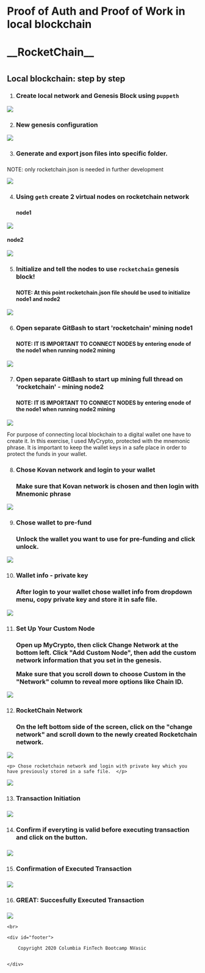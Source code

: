 <h1>Proof of Auth and Proof of Work in local blockchain</h1>

<h1> __RocketChain__ <h1>



<h2>Local blockchain: step by step</h2>


1. <h3>Create local network and Genesis Block using <code>puppeth</code></h3>


![](https://github.com/NinoslavVasic/RocketChain/blob/master/Screenshots1/1_add_rocketchain_puppeth.png)


2. <h3> New genesis configuration </h3>


![](https://github.com/NinoslavVasic/RocketChain/blob/master/Screenshots1/2_genesis_conf.png)


3. <h3>Generate and export json files into specific folder. <h3>
  <p>NOTE: only rocketchain.json is needed in further development</p>


![](https://github.com/NinoslavVasic/RocketChain/blob/master/Screenshots1/3_gen_exp_json.png)


4. <h3> Using <code>geth</code> create 2 virtual nodes on rocketchain network <h3>

   <h4>node1</h4>


![](https://github.com/NinoslavVasic/RocketChain/blob/master/Screenshots1/4_cre_node1.png)

   <h4> node2 </h4>

![](https://github.com/NinoslavVasic/RocketChain/blob/master/Screenshots1/5_cre_node2.png)


5. <h3> Initialize and tell the nodes to use <code>rocketchain</code> genesis block! <h3>

   <h4> NOTE: At this point rocketchain.json file should be used to initialize node1 and node2</h4>


![](https://github.com/NinoslavVasic/RocketChain/blob/master/Screenshots1/6_init_node1.png)


6. <h3> Open separate GitBash to start 'rocketchain' mining node1 <h3>

   <h4> NOTE: IT IS IMPORTANT TO CONNECT NODES  by entering enode of the node1 when running node2 mining </h4>

![](https://github.com/NinoslavVasic/RocketChain/blob/master/Screenshots1/7_minthread_node1.png)

7. <h3> Open separate GitBash to start up mining full thread on 'rocketchain' - mining node2 <h3>

   <h4> NOTE: IT IS IMPORTANT TO CONNECT NODES  by entering enode of the node1 when running node2 mining</h3>

![](https://github.com/NinoslavVasic/RocketChain/blob/master/Screenshots1/8_minthread_node2.png)

   <p> For purpose of connecting local blockchain to a digital wallet one have to create it. In this exercise, I used MyCrypto, protected with the mnemonic phrase. It is 
       important to keep the wallet keys in a safe place in order to protect the funds in your wallet.</p>

8. <h3>  Chose Kovan network and login to your wallet <h3>
   <p> Make sure that Kovan  network is chosen and then login with Mnemonic phrase</p>


![](https://github.com/NinoslavVasic/RocketChain/blob/master/Screenshots1/9_mycrypto.png)

9. <h3> Chose wallet to pre-fund <h3>

   <p> Unlock the wallet you want to use for pre-funding and click unlock. </p>

![](https://github.com/NinoslavVasic/RocketChain/blob/master/Screenshots1/10_mn_login.png)

10. <h3> Wallet info - private key <h3>
    <p> After login to your wallet chose wallet info from dropdown menu, copy private key and store it in safe file.  </p>

![](https://github.com/NinoslavVasic/RocketChain/blob/master/Screenshots1/11_wallet_priv_key.png)

11. <h3> Set Up Your Custom Node <h3>

    <p> Open up MyCrypto, then click Change Network at the bottom left. Click "Add Custom Node", then add the custom network information that you set in the genesis.</p>

    <p>Make sure that you scroll down to choose Custom in the "Network" column to reveal more options like Chain ID.</p>


![](https://github.com/NinoslavVasic/RocketChain/blob/master/Screenshots1/12_add_custom_node.png)

12. <h3> RocketChain Network <h3>

    <p> On the left bottom side of the screen, click on the "change network" and scroll down to the newly created Rocketchain network.  </p>

![](https://github.com/NinoslavVasic/RocketChain/blob/master/Screenshots1/13_access_rocch.png)

    <p> Chose rocketchain network and login with private key which you have previously stored in a safe file.  </p>

![](https://github.com/NinoslavVasic/RocketChain/blob/master/Screenshots1/13.1_my_crypto_login_pk.PNG)



13. <h3> Transaction Initiation <h3>


![](https://github.com/NinoslavVasic/RocketChain/blob/master/Screenshots1/14_transaction_initiation.PNG)

14. <h3> Confirm if everyting is valid before executing transaction and click on the button. <h3>

![](https://github.com/NinoslavVasic/RocketChain/blob/master/Screenshots1/15_confirm_transaction.PNG)


15. <h3> Confirmation of Executed Transaction <h3>

![](https://github.com/NinoslavVasic/RocketChain/blob/master/Screenshots1/16_transaction_confirmation.PNG)



16. <h3> GREAT: Succesfully Executed Transaction <h3>

![](https://github.com/NinoslavVasic/RocketChain/blob/master/Screenshots1/17_succesfull_transaction.PNG)


</footer>
    
    <br>
    
    <div id="footer">
      
        Copyright 2020 Columbia FinTech Bootcamp NVasic
    
    
    </div>
</body>
</html>



